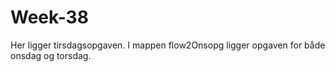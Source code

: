 # Week-38

Her ligger tirsdagsopgaven. 
I mappen flow2Onsopg ligger opgaven for både onsdag og torsdag. 
